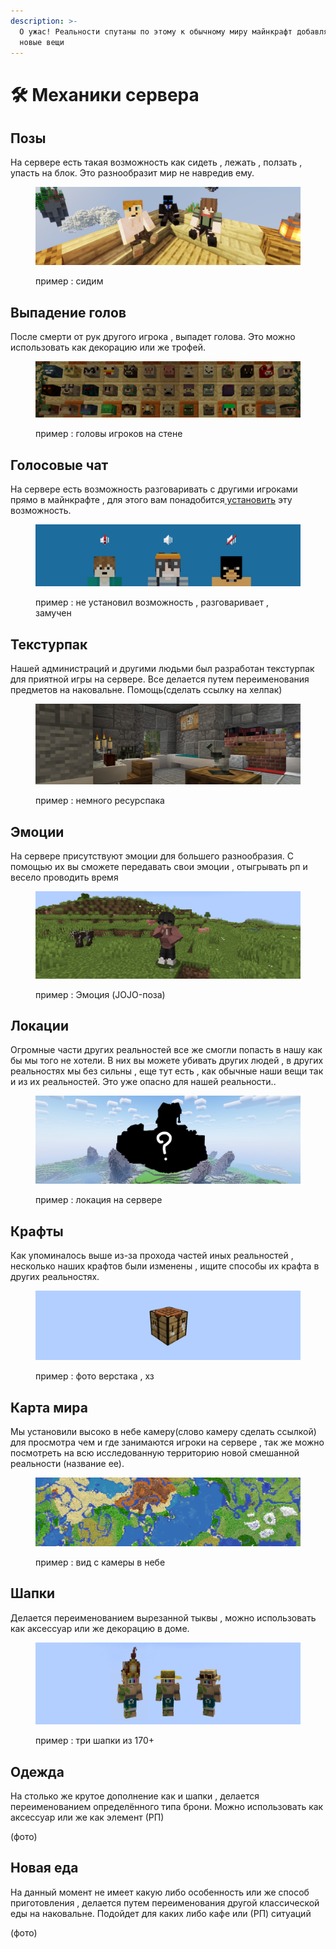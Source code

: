 ```yaml
---
description: >-
  О ужас! Реальности спутаны по этому к обычному миру майнкрафт добавляются
  новые вещи
---
```


# 🛠 Механики сервера

## Позы

На сервере есть такая возможность как сидеть  , лежать , ползать , упасть на блок. Это разнообразит  мир не навредив ему.

<figure><img src="../.gitbook/assets/image (1) (1).png" alt=""><figcaption><p>пример : сидим</p></figcaption></figure>

## Выпадение голов

После смерти от рук другого игрока , выпадет голова. Это можно использовать как декорацию или же трофей.

<figure><img src="../.gitbook/assets/image (3) (1).png" alt=""><figcaption><p>пример : головы игроков на стене</p></figcaption></figure>

## Голосовые чат

На сервере есть возможность разговаривать с другими игроками прямо в майнкрафте , для этого вам понадобится[ установить](mody.md#plasmovoice) эту возможность.

<figure><img src="../.gitbook/assets/image (1) (2).png" alt=""><figcaption><p>пример : не установил возможность , разговаривает , замучен</p></figcaption></figure>

## Текстурпак

Нашей администраций и другими людьми был разработан текстурпак для приятной игры на сервере. Все делается путем переименования предметов на наковальне. Помощь(сделать ссылку на хелпак)&#x20;

<figure><img src="../.gitbook/assets/image (2) (1).png" alt=""><figcaption><p>пример : немного ресурспака</p></figcaption></figure>

## Эмоции

На сервере присутствуют эмоции для большего разнообразия. С помощью их вы сможете передавать свои эмоции , отыгрывать рп и весело проводить время

<figure><img src="../.gitbook/assets/image (5).png" alt=""><figcaption><p>пример : Эмоция (JOJO-поза) </p></figcaption></figure>

## Локации

Огромные части других реальностей все же смогли попасть в нашу как бы мы того не хотели. В них вы можете убивать других людей , в других реальностях мы без сильны , еще тут есть , как обычные наши вещи так и из их реальностей. Это уже опасно для нашей реальности..

<figure><img src="../.gitbook/assets/69_20230110000730.png" alt=""><figcaption><p>пример : локация на сервере</p></figcaption></figure>

## Крафты&#x20;

Как упоминалось выше из-за прохода частей иных реальностей , несколько наших крафтов были изменены , ищите способы их крафта в других реальностях.

<figure><img src="../.gitbook/assets/image (2).png" alt=""><figcaption><p>пример : фото верстака , хз</p></figcaption></figure>

## Карта мира

Мы установили высоко в небе камеру(слово камеру сделать ссылкой) для просмотра чем и где занимаются игроки на сервере , так же можно посмотреть на всю исследованную территорию новой смешанной реальности (название ее).

<figure><img src="../.gitbook/assets/image (1).png" alt=""><figcaption><p>пример : вид с камеры в небе</p></figcaption></figure>

## Шапки

Делается переименованием вырезанной тыквы , можно использовать как аксессуар или же декорацию в доме.

<figure><img src="../.gitbook/assets/IMG_6842.JPEG" alt=""><figcaption><p>пример : три шапки из 170+</p></figcaption></figure>



## Одежда

На столько же крутое дополнение как и шапки , делается переименованием определённого типа брони. Можно использовать как аксессуар или же как элемент (РП)

(фото)

## Новая еда

На данный момент не имеет какую либо особенность или же способ приготовления , делается путем переименования другой классической еды на наковальне. Подойдет для каких либо кафе или (РП) ситуаций&#x20;

(фото)

